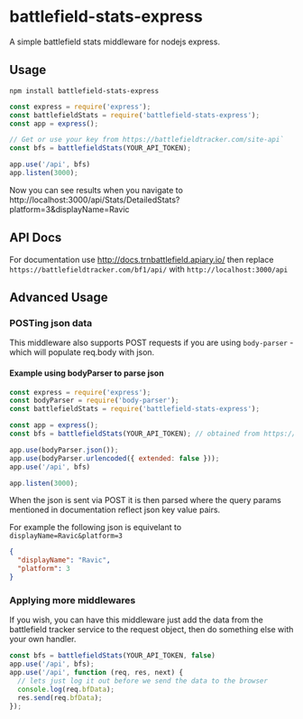 # battlefield-stats-express

A simple battlefield stats middleware for nodejs express.

## Usage

```
npm install battlefield-stats-express
```

```javascript
const express = require('express');
const battlefieldStats = require('battlefield-stats-express');
const app = express();

// Get or use your key from https://battlefieldtracker.com/site-api`
const bfs = battlefieldStats(YOUR_API_TOKEN);

app.use('/api', bfs)
app.listen(3000);
```

Now you can see results when you navigate to http://localhost:3000/api/Stats/DetailedStats?platform=3&displayName=Ravic

## API Docs
For documentation use http://docs.trnbattlefield.apiary.io/ then replace `https://battlefieldtracker.com/bf1/api/` with `http://localhost:3000/api`

## Advanced Usage

### POSTing json data

This middleware also supports POST requests if you are using `body-parser` - which will populate req.body with json.

#### Example using bodyParser to parse json
```javascript
const express = require('express');
const bodyParser = require('body-parser');
const battlefieldStats = require('battlefield-stats-express');

const app = express();
const bfs = battlefieldStats(YOUR_API_TOKEN); // obtained from https://battlefieldtracker.com/site-api

app.use(bodyParser.json());
app.use(bodyParser.urlencoded({ extended: false }));
app.use('/api', bfs)

app.listen(3000);
```
When the json is sent via POST it is then parsed where the query params mentioned in documentation reflect json key value pairs.

For example the following json is equivelant to `displayName=Ravic&platform=3`

```json
{
  "displayName": "Ravic",
  "platform": 3
}
```

### Applying more middlewares

If you wish, you can have this middleware just add the data from the battlefield tracker service to
the request object, then do something else with your own handler.

```javascript
const bfs = battlefieldStats(YOUR_API_TOKEN, false)
app.use('/api', bfs);
app.use('/api', function (req, res, next) {
  // lets just log it out before we send the data to the browser
  console.log(req.bfData);
  res.send(req.bfData);
});
```
